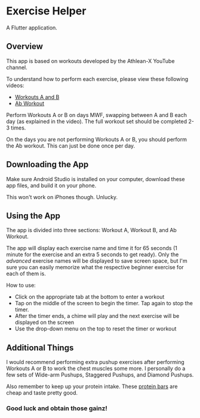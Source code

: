 # Exercise Helper

A Flutter application.

## Overview

This app is based on workouts developed by the Athlean-X YouTube channel.

To understand how to perform each exercise, please view these following videos:

- [Workouts A and B](https://youtu.be/vc1E5CfRfos)
- [Ab Workout](https://youtu.be/8jyhJ6TiUPA)

Perform Workouts A or B on days MWF, swapping between A and B each day (as explained in the video). The full workout set should be completed 2-3 times.

On the days you are not performing Workouts A or B, you should perform the Ab workout. This can just be done once per day.

## Downloading the App

Make sure Android Studio is installed on your computer, download these app files, and build it on your phone. 

This won't work on iPhones though. Unlucky.

## Using the App

The app is divided into three sections: Workout A, Workout B, and Ab Workout.

The app will display each exercise name and time it for 65 seconds (1 minute for the exercise and an extra 5 seconds to get ready).
Only the *advanced* exercise names will be displayed to save screen space, but I'm sure you can easily memorize what the respective beginner exercise for each of them is.

How to use:

- Click on the appropriate tab at the bottom to enter a workout
- Tap on the middle of the screen to begin the timer. Tap again to stop the timer.
- After the timer ends, a chime will play and the next exercise will be displayed on the screen
- Use the drop-down menu on the top to reset the timer or workout

## Additional Things

I would recommend performing extra pushup exercises after performing Workouts A or B to work the chest muscles some more. I personally do a few sets of Wide-arm Pushups, Staggered Pushups, and Diamond Pushups.

Also remember to keep up your protein intake. These [protein bars](https://www.amazon.com/Pure-Protein-Nutritious-Support-Variety/dp/B01126O3OY/ref=sr_1_1?dchild=1&keywords=protein%2Bbars&qid=1587448618&sr=8-1&th=1) are cheap and taste pretty good.

### Good luck and obtain those gainz!

